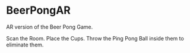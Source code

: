 # BeerPongAR
AR version of the Beer Pong Game.

Scan the Room.
Place the Cups.
Throw the Ping Pong Ball inside them to eliminate them. 
